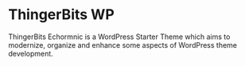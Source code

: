 # ThingerBits WP

<p>ThingerBits Echormnic is a WordPress Starter Theme which aims to modernize, organize and enhance some aspects of WordPress theme development.</p>